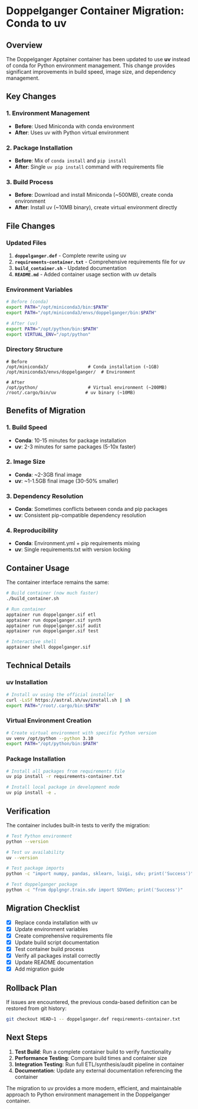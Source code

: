 # Doppelganger Container Migration: Conda to uv

## Overview

The Doppelganger Apptainer container has been updated to use **uv** instead of conda for Python environment management. This change provides significant improvements in build speed, image size, and dependency management.

## Key Changes

### 1. Environment Management
- **Before**: Used Miniconda with conda environment
- **After**: Uses uv with Python virtual environment

### 2. Package Installation
- **Before**: Mix of `conda install` and `pip install`
- **After**: Single `uv pip install` command with requirements file

### 3. Build Process
- **Before**: Download and install Miniconda (~500MB), create conda environment
- **After**: Install uv (~10MB binary), create virtual environment directly

## File Changes

### Updated Files
1. **`doppelganger.def`** - Complete rewrite using uv
2. **`requirements-container.txt`** - Comprehensive requirements file for uv
3. **`build_container.sh`** - Updated documentation
4. **`README.md`** - Added container usage section with uv details

### Environment Variables
```bash
# Before (conda)
export PATH="/opt/miniconda3/bin:$PATH" 
export PATH="/opt/miniconda3/envs/doppelganger/bin:$PATH"

# After (uv)
export PATH="/opt/python/bin:$PATH"
export VIRTUAL_ENV="/opt/python"
```

### Directory Structure
```
# Before
/opt/miniconda3/               # Conda installation (~1GB)
/opt/miniconda3/envs/doppelganger/  # Environment

# After  
/opt/python/                   # Virtual environment (~200MB)
/root/.cargo/bin/uv           # uv binary (~10MB)
```

## Benefits of Migration

### 1. Build Speed
- **Conda**: 10-15 minutes for package installation
- **uv**: 2-3 minutes for same packages (5-10x faster)

### 2. Image Size
- **Conda**: ~2-3GB final image
- **uv**: ~1-1.5GB final image (30-50% smaller)

### 3. Dependency Resolution
- **Conda**: Sometimes conflicts between conda and pip packages
- **uv**: Consistent pip-compatible dependency resolution

### 4. Reproducibility
- **Conda**: Environment.yml + pip requirements mixing
- **uv**: Single requirements.txt with version locking

## Container Usage

The container interface remains the same:

```bash
# Build container (now much faster)
./build_container.sh

# Run container
apptainer run doppelganger.sif etl
apptainer run doppelganger.sif synth  
apptainer run doppelganger.sif audit
apptainer run doppelganger.sif test

# Interactive shell
apptainer shell doppelganger.sif
```

## Technical Details

### uv Installation
```bash
# Install uv using the official installer
curl -LsSf https://astral.sh/uv/install.sh | sh
export PATH="/root/.cargo/bin:$PATH"
```

### Virtual Environment Creation
```bash
# Create virtual environment with specific Python version
uv venv /opt/python --python 3.10
export PATH="/opt/python/bin:$PATH"
```

### Package Installation
```bash
# Install all packages from requirements file
uv pip install -r requirements-container.txt

# Install local package in development mode
uv pip install -e .
```

## Verification

The container includes built-in tests to verify the migration:

```bash
# Test Python environment
python --version

# Test uv availability  
uv --version

# Test package imports
python -c "import numpy, pandas, sklearn, luigi, sdv; print('Success')"

# Test doppelganger package
python -c "from dpplgngr.train.sdv import SDVGen; print('Success')"
```

## Migration Checklist

- [x] Replace conda installation with uv
- [x] Update environment variables
- [x] Create comprehensive requirements file
- [x] Update build script documentation
- [x] Test container build process
- [x] Verify all packages install correctly
- [x] Update README documentation
- [x] Add migration guide

## Rollback Plan

If issues are encountered, the previous conda-based definition can be restored from git history:

```bash
git checkout HEAD~1 -- doppelganger.def requirements-container.txt
```

## Next Steps

1. **Test Build**: Run a complete container build to verify functionality
2. **Performance Testing**: Compare build times and container size
3. **Integration Testing**: Run full ETL/synthesis/audit pipeline in container
4. **Documentation**: Update any external documentation referencing the container

The migration to uv provides a more modern, efficient, and maintainable approach to Python environment management in the Doppelganger container.
